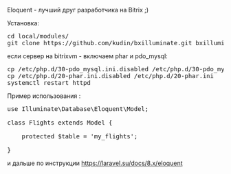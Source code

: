 Eloquent - лучший друг разработчика на Bitrix ;)

<p>Установка:</p>
<pre>cd local/modules/ 
git clone https://github.com/kudin/bxilluminate.git bxilluminate</pre>



<p>если сервер на bitrixvm - включаем phar и pdo_mysql:</p>
<pre>
cp /etc/php.d/30-pdo_mysql.ini.disabled /etc/php.d/30-pdo_mysql.ini
cp /etc/php.d/20-phar.ini.disabled /etc/php.d/20-phar.ini
systemctl restart httpd</pre>



<p>Пример использования :</p>

<pre>use Illuminate\Database\Eloquent\Model;
 
class Flights extends Model {
 
    protected $table = 'my_flights';
 
}</pre>

и дальше по инструкции https://laravel.su/docs/8.x/eloquent</pre>
